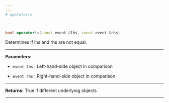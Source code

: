 ```yaml
---
---
# operator!=

---
```


```cpp
bool operator!=(const event &lhs, const event &rhs)
```


Determines if lhs and rhs are not equal. 


---
**Parameters:**

 - `event lhs`
: Left-hand-side object in comparison 

 - `event rhs`
: Right-hand-side object in comparison 


---
**Returns:** True if different underlying objects 

---
